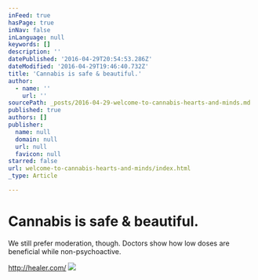 ```yaml
---
inFeed: true
hasPage: true
inNav: false
inLanguage: null
keywords: []
description: ''
datePublished: '2016-04-29T20:54:53.286Z'
dateModified: '2016-04-29T19:46:40.732Z'
title: 'Cannabis is safe & beautiful.'
author:
  - name: ''
    url: ''
sourcePath: _posts/2016-04-29-welcome-to-cannabis-hearts-and-minds.md
published: true
authors: []
publisher:
  name: null
  domain: null
  url: null
  favicon: null
starred: false
url: welcome-to-cannabis-hearts-and-minds/index.html
_type: Article

---
```

# Cannabis is safe & beautiful.

We still prefer moderation, though. Doctors show how low doses are beneficial while non-psychoactive.

http://healer.com/
![](https://s3-us-west-2.amazonaws.com/the-grid-img/p/4730bf106d9ffd6d3e129b0d37eb454baccb7a26.jpg)
